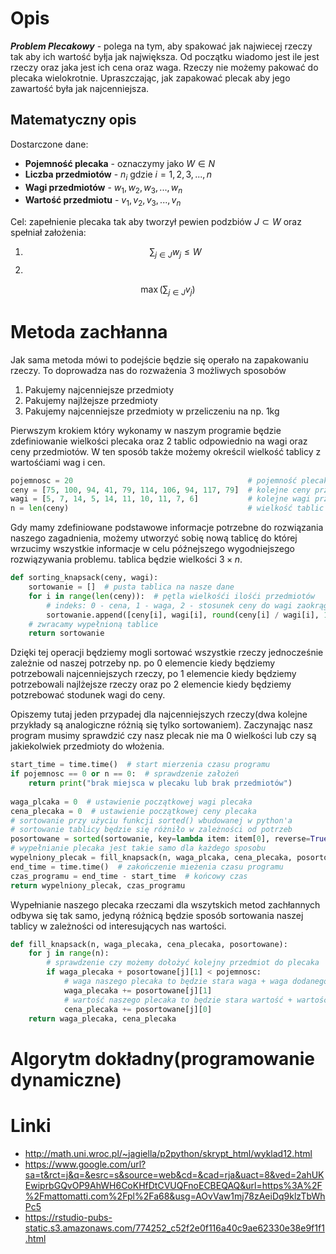 # Opis 
***Problem Plecakowy*** - polega na tym, aby spakować jak najwiecej rzeczy tak aby ich wartość byłja jak największa. Od początku wiadomo jest ile jest rzeczy oraz jaka jest ich cena oraz waga. Rzeczy nie możemy pakować do plecaka wielokrotnie. Upraszczając, jak zapakować plecak aby jego zawartość była jak najcenniejsza.

## Matematyczny opis
Dostarczone dane:
- **Pojemność plecaka** - oznaczymy jako $W \in N$
- **Liczba przedmiotów** - $n_{i}$ gdzie $i=1,2,3,...,n$
- **Wagi przedmiotów** - $w_{1}, w_{2}, w_{3},...,w_{n}$ 
- **Wartość przedmiotu** - $v_{1}, v_{2}, v_{3},...,v_{n}$

Cel: zapełnienie plecaka tak aby tworzył pewien podzbiów $J \subset W$ oraz spełniał założenia:
1) $$\sum_{j \in J}{w_{j}\le W}$$
2) 
$$ \max ( \sum_{j \in J}{v_{j}}) $$

# Metoda zachłanna
Jak sama metoda mówi to podejście będzie się operało na zapakowaniu rzeczy.
To doprowadza nas do rozważenia 3 możliwych sposobów
1) Pakujemy najcenniejsze przedmioty
2) Pakujemy najlżejsze przedmioty
3) Pakujemy najcenniejsze przedmioty w przeliczeniu na np. 1kg

Pierwszym krokiem który wykonamy w naszym programie będzie zdefiniowanie wielkości plecaka oraz 2 tablic odpowiednio na wagi oraz ceny przedmiotów. W ten sposób także możemy okreścil wielkość tablicy z wartośćiami wag i cen.
```python
pojemnosc = 20                                       # pojemność plecaka
ceny = [75, 100, 94, 41, 79, 114, 106, 94, 117, 79]  # kolejne ceny przedmiotów
wagi = [5, 7, 14, 5, 14, 11, 10, 11, 7, 6]           # kolejne wagi przedmiotów
n = len(ceny)                                        # wielkość tablic
```

Gdy mamy zdefiniowane podstawowe informacje potrzebne do rozwiązania naszego zagadnienia, możemy utworzyć sobię nową tablicę do której wrzucimy wszystkie informacje  w celu późnejszego wygodniejszego rozwiązywania problemu. tablica będzie wielkości $3 \times n$.
```python
def sorting_knapsack(ceny, wagi):  
	sortowanie = []  # pusta tablica na nasze dane 
	for i in range(len(ceny)):  # pętla wielkośći ilośći przedmiotów
		# indeks: 0 - cena, 1 - waga, 2 - stosunek ceny do wagi zaokrąglody do 1 miejsca
		sortowanie.append([ceny[i], wagi[i], round(ceny[i] / wagi[i], 1)])  
	# zwracamy wypełnioną tablice
	return sortowanie
```

Dzięki tej operacji będziemy mogli sortować wszystkie rzeczy jednocześnie zależnie od naszej potrzeby np. po 0 elemencie kiedy będziemy potrzebowali najcenniejszych rzeczy, po 1 elemencie kiedy będziemy potrzebowali najlżejsze rzeczy oraz po 2 elemencie kiedy będziemy potzrebować stodunek wagi do ceny.

Opiszemy tutaj jeden przypadej dla najcenniejszych rzeczy(dwa kolejne przykłady są analogiczne różnią się tylko sortowaniem). Zaczynając nasz program musimy sprawdzić czy nasz plecak nie ma 0 wielkości lub czy są jakiekolwiek przedmioty do włożenia.
```python
start_time = time.time()  # start mierzenia czasu programu
if pojemnosc == 0 or n == 0:  # sprawdzenie założeń 
	return print("brak miejsca w plecaku lub brak przedmiotów")  
  
waga_plcaka = 0  # ustawienie początkowej wagi plecaka
cena_plecaka = 0  # ustawienie początkowej ceny plecaka
# sortowanie przy użyciu funkcji sorted() wbudowanej w python'a
# sortowanie tablicy będzie się różniło w zależności od potrzeb
posortowane = sorted(sortowanie, key=lambda item: item[0], reverse=True)
# wypełnianie plecaka jest takie samo dla każdego sposobu
wypelniony_plecak = fill_knapsack(n, waga_plcaka, cena_plecaka, posortowane)  
end_time = time.time()  # zakończenie mieżenia czasu programu
czas_programu = end_time - start_time  # końcowy czas
return wypelniony_plecak, czas_programu
```

Wypełnianie naszego plecaka rzeczami dla wszytskich metod zachłannych odbywa się tak samo, jedyną różnicą będzie sposób sortowania naszej tablicy w zależności od interesujących nas wartości.
```python
def fill_knapsack(n, waga_plecaka, cena_plecaka, posortowane):  
	for j in range(n):  
		# sprawdzenie czy możemy dołożyć kolejny przedmiot do plecaka
		if waga_plecaka + posortowane[j][1] < pojemnosc:  
			# waga naszego plecaka to będzie stara waga + waga dodanego przedmiotu
			waga_plecaka += posortowane[j][1]  
			# wartość naszego plecaka to będzie stara wartość + wartość dodanego przedmiotu
			cena_plecaka += posortowane[j][0]  
	return waga_plecaka, cena_plecaka
```


# Algorytm dokładny(programowanie dynamiczne)


# Linki
- http://math.uni.wroc.pl/~jagiella/p2python/skrypt_html/wyklad12.html
- https://www.google.com/url?sa=t&rct=j&q=&esrc=s&source=web&cd=&cad=rja&uact=8&ved=2ahUKEwiprbGQvOP9AhWH6CoKHfDtCVUQFnoECBEQAQ&url=https%3A%2F%2Fmattomatti.com%2Fpl%2Fa68&usg=AOvVaw1mj78zAeiDq9klzTbWhPc5
- https://rstudio-pubs-static.s3.amazonaws.com/774252_c52f2e0f116a40c9ae62330e38e9f1f1.html



